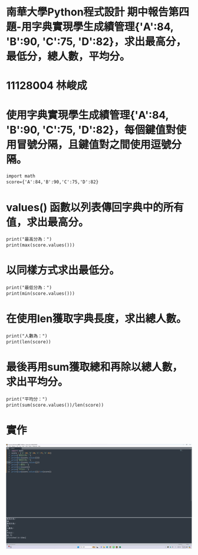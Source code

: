 # 南華大學Python程式設計 期中報告第四題-用字典實現學生成績管理{'A':84, 'B':90, 'C':75, 'D':82}，求出最高分，最低分，總人數，平均分。

# 11128004 林峻成
# 使用字典實現學生成績管理{'A':84, 'B':90, 'C':75, 'D':82}，每個鍵值對使用冒號分隔，且鍵值對之間使用逗號分隔。
```
import math
score={'A':84,'B':90,'C':75,'D':82}
```
# values() 函數以列表傳回字典中的所有值，求出最高分。
```
print("最高分為：")
print(max(score.values()))
```
# 以同樣方式求出最低分。
```
print("最低分為：")
print(min(score.values()))
```
# 在使用len獲取字典長度，求出總人數。
```
print("人數為：")
print(len(score))
```
# 最後再用sum獲取總和再除以總人數，求出平均分。
```
print("平均分：")
print(sum(score.values())/len(score))
```
# 實作
![11128004](https://github.com/Arno930610/11128004/blob/main/11128004.png
)
